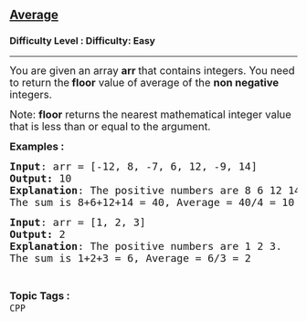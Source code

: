 <h2><a href="https://www.geeksforgeeks.org/problems/average-1608106189/1?page=5&category=CPP&status=unsolved&sortBy=submissions">Average</a></h2><h3>Difficulty Level : Difficulty: Easy</h3><hr><div class="problems_problem_content__Xm_eO"><p><span style="font-size: 18px;">You are given an array&nbsp;<strong>arr </strong>that contains integers. You need to return the<strong> floor</strong> value of average of the <strong>non negative</strong> integers.</span></p>
<p><span style="font-size: 18px;">Note: <strong>floor</strong> returns the nearest mathematical integer value that is less than or equal to the argument.</span></p>
<p><span style="font-size: 18px;"><strong>Examples :</strong> <strong> </strong></span></p>
<pre><span style="font-size: 18px;"><strong>Input</strong>: arr = [-12, 8, -7, 6, 12, -9, 14]
<strong>Output: </strong>10
<strong>Explanation</strong>: The positive numbers are 8 6 12 14.
The sum is 8+6+12+14 = 40, Average = 40/4 = 10
</span></pre>
<pre><span style="font-size: 18px;"><strong>Input</strong>: arr = [1, 2, 3]
<strong>Output: </strong>2
<strong>Explanation</strong>: The positive numbers are 1 2 3.
The sum is 1+2+3 = 6, Average = 6/3 = 2</span></pre></div><br><p><span style=font-size:18px><strong>Topic Tags : </strong><br><code>CPP</code>&nbsp;